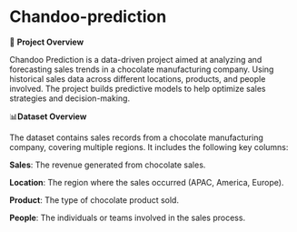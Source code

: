 # Chandoo-prediction

📌 **Project Overview**

Chandoo Prediction is a data-driven project aimed at analyzing and forecasting sales trends in a chocolate manufacturing company. Using historical sales data across different locations, products, and people involved. The project builds predictive models to help optimize sales strategies and decision-making.

📊**Dataset Overview**

The dataset contains sales records from a chocolate manufacturing company, covering multiple regions. It includes the following key columns:

**Sales**:
The revenue generated from chocolate sales.

**Location**:
The region where the sales occurred (APAC, America, Europe).

**Product**:
The type of chocolate product sold.

**People**:
The individuals or teams involved in the sales process.
